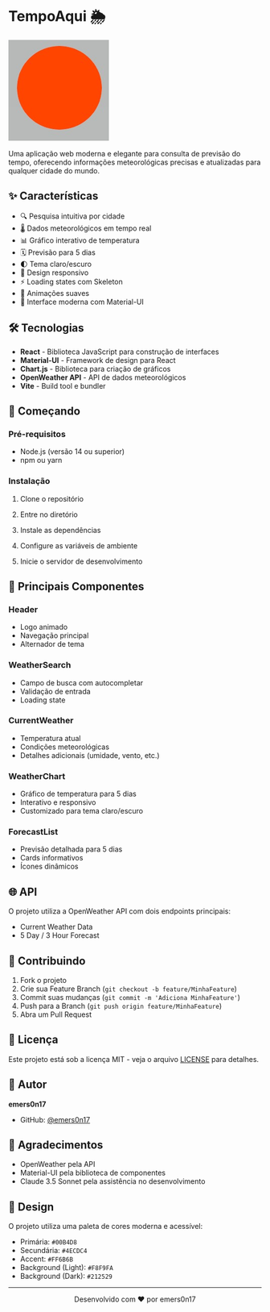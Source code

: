 # TempoAqui 🌦️

![TempoAqui Logo](public/Logo.jpg)

Uma aplicação web moderna e elegante para consulta de previsão do tempo, oferecendo informações meteorológicas precisas e atualizadas para qualquer cidade do mundo.

## ✨ Características

- 🔍 Pesquisa intuitiva por cidade
- 🌡️ Dados meteorológicos em tempo real
- 📊 Gráfico interativo de temperatura
- 🗓️ Previsão para 5 dias
- 🌓 Tema claro/escuro
- 📱 Design responsivo
- ⚡ Loading states com Skeleton
- 💫 Animações suaves
- 🎨 Interface moderna com Material-UI

## 🛠️ Tecnologias

- **React** - Biblioteca JavaScript para construção de interfaces
- **Material-UI** - Framework de design para React
- **Chart.js** - Biblioteca para criação de gráficos
- **OpenWeather API** - API de dados meteorológicos
- **Vite** - Build tool e bundler

## 🚀 Começando

### Pré-requisitos

- Node.js (versão 14 ou superior)
- npm ou yarn

### Instalação

1. Clone o repositório

2. Entre no diretório

3. Instale as dependências

4. Configure as variáveis de ambiente

5. Inicie o servidor de desenvolvimento


## 🎯 Principais Componentes

### Header
- Logo animado
- Navegação principal
- Alternador de tema

### WeatherSearch
- Campo de busca com autocompletar
- Validação de entrada
- Loading state

### CurrentWeather
- Temperatura atual
- Condições meteorológicas
- Detalhes adicionais (umidade, vento, etc.)

### WeatherChart
- Gráfico de temperatura para 5 dias
- Interativo e responsivo
- Customizado para tema claro/escuro

### ForecastList
- Previsão detalhada para 5 dias
- Cards informativos
- Ícones dinâmicos

## 🌐 API

O projeto utiliza a OpenWeather API com dois endpoints principais:

- Current Weather Data
- 5 Day / 3 Hour Forecast

## 🤝 Contribuindo

1. Fork o projeto
2. Crie sua Feature Branch (`git checkout -b feature/MinhaFeature`)
3. Commit suas mudanças (`git commit -m 'Adiciona MinhaFeature'`)
4. Push para a Branch (`git push origin feature/MinhaFeature`)
5. Abra um Pull Request

## 📄 Licença

Este projeto está sob a licença MIT - veja o arquivo [LICENSE](LICENSE) para detalhes.

## 👤 Autor

**emers0n17**
- GitHub: [@emers0n17](https://github.com/emers0n17)

## 🙏 Agradecimentos

- OpenWeather pela API
- Material-UI pela biblioteca de componentes
- Claude 3.5 Sonnet pela assistência no desenvolvimento

## 🎨 Design

O projeto utiliza uma paleta de cores moderna e acessível:
- Primária: `#00B4D8`
- Secundária: `#4ECDC4`
- Accent: `#FF6B6B`
- Background (Light): `#F8F9FA`
- Background (Dark): `#212529`

---

<p align="center">Desenvolvido com ❤️ por emers0n17</p>